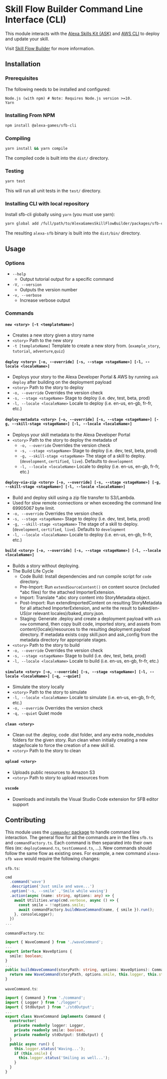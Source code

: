 # Skill Flow Builder Command Line Interface (CLI)

This module interacts with the
[Alexa Skills Kit (ASK)](https://developer.amazon.com/en-US/alexa/alexa-skills-kit)
and [AWS CLI](https://github.com/aws/aws-cli) to deploy and update your skill.

Visit [Skill Flow Builder](https://alexa.design/sfb-editor-landing-page) for
more information.

## Installation

### Prerequisites

The following needs to be installed and configured:

```preformatted
Node.js (with npm) # Note: Requires Node.js version >=10.
Yarn
```

### Installing From NPM

```sh
npm install @alexa-games/sfb-cli
```

### Compiling

```sh
yarn install && yarn compile
```

The compiled code is built into the `dist/` directory.

### Testing

```sh
yarn test
```

This will run all unit tests in the `test/` directory.

### Installing CLI with local repository

Install sfb-cli globally using `yarn`
(you must use yarn):

```sh
yarn global add /full/path/to/AlexaGamesSkillFlowBuilder/packages/sfb-cli
```

The resulting `alexa-sfb` binary is built into the `dist/bin/` directory.

## Usage

### Options

- `--help`
  - Output tutorial output for a specific command
- `-V, --version`
  - Outputs the version number
- `-v, --verbose`
  - Increase verbose output

### Commands

#### `new <story> [-t <templateName>]`
  - Creates a new story given a story name 
  - `<story>` Path to the new story
  - `-t [templateName]` Template to create a new story from. (`example_story`, `tutorial`, `adventure`,`quiz`)
#### `deploy <story> [-o, --override] [-s, --stage <stageName>] [-l, --locale <localeName>]`
  - Deploys your story to the Alexa Developer Portal & AWS by running `ask deploy` after building on the deployment payload
  - `<story>` Path to the story to deploy
  - `-o, --override` Overrides the version check
  - `-s, --stage <stageName>` Stage to deploy (i.e. dev, test, beta, prod)
  - `-l, --locale <localeName>` Locale to deploy (i.e. en-us, en-gb, fr-fr, etc.)
#### `deploy-metadata <story> [-o, --override] [-s, --stage <stageName>] [-g, --skill-stage <stageName>] [-l, --locale <localeName>]`
  - Deploys your skill metadata to the Alexa Developer Portal
  - `<story>` Path to the story to deploy the metadata of
    - `-o, --override` Overrides the version check
    - `-s, --stage <stageName>` Stage to deploy (i.e. dev, test, beta, prod)
    - `-g, --skill-stage <stageName>` The stage of a skill to deploy. (`development`, `certified`,` live`). Defaults to `development`
    - `-l, --locale <localeName>` Locale to deploy (i.e. en-us, en-gb, fr-fr, etc.)
#### `deploy-via-zip <story> [-o, --override] [-s, --stage <stageName>] [-g, --skill-stage <stageName>] [-l, --locale <localeName>]`
  - Build and deploy skill using a zip file transfer to S3/Lambda.
  - Used for slow remote connections or when exceeding the command line 69905067 byte limit.
  - `-o, --override` Overrides the version check
  - `-s, --stage <stageName>` Stage to deploy (i.e. dev, test, beta, prod)
  - `-g, --skill-stage <stageName>` The stage of a skill to deploy. (`development`, `certified`,` live`). Defaults to `development`
  - `-l, --locale <localeName>` Locale to deploy (i.e. en-us, en-gb, fr-fr, etc.)
#### `build <story> [-o, --override] [-s, --stage <stageName>] [-l, --locale <localeName>]`
  - Builds a story without deploying.
  - The Build Life Cycle
    - Code Build: Install dependencies and run compile script for `code` directory.
    - Pre-Import: Run `extendSourceContent()` on content source (included *abc files) for the attached ImporterExtension.
    - Import: Translate *.abc story content into StoryMetadata object.
    - Post-Import: Run extendImportedContent on resulting StoryMetadata for all attached ImporterExtension, and write the result to baked/en-US(or relevant locales)/baked_story.json.
    - Staging: Generate .deploy and create a deployment payload with `ask new` command, then copy built code, imported story, and assets from content/{locale}/resources to the resulting deployment payload directory. If metadata exists copy skill.json and ask_config from the metadata directory for appropriate stages.
  - `<story>` Path to the story to build
  - `-o, --override` Overrides the version check
  - `-s, --stage <stageName>` Stage to build (i.e. dev, test, beta, prod)
  - `-l, --locale <localeName>` Locale to build (i.e. en-us, en-gb, fr-fr, etc.)
#### `simulate <story> [-o, --override] [-s, --stage <stageName>] [-l, --locale <localeName>] [-q, --quiet]`
  - Simulate the story locally
  - `<story>` Path to the story to simulate
  - `-l, --locale <localeName>` Locale to simulate (i.e. en-us, en-gb, fr-fr, etc.)
  - `-o, --override` Overrides the version check
  - `-q, --quiet` Quiet mode
#### `clean <story>`
  - Clean out the .deploy, code .dist folder, and any extra node_modules folders for the given story. Run clean when initially creating a new stage/locale to force the creation of a new skill id.
  - `<story>` Path to the story to clean
#### `upload <story>`
  - Uploads public resources to Amazon S3
  - `<story>` Path to story to upload resources from
#### `vscode`
  - Downloads and installs the Visual Studio Code extension for SFB editor support

## Contributing

This module uses the [`commander` package](https://www.npmjs.com/package/commander)
to handle command line interaction. The general flow for all the commands are
in the files `sfb.ts` and `commandFactory.ts`. Each command is then separated
into their own files (ex: `deployCommand.ts`, `testCommand.ts`, ...). New
commands should follow the same flow as existing ones. For example, a new
command `alexa-sfb wave` would require the following changes:

`sfb.ts`:

```typescript
cmd
  .command('wave')
  .description('Just smile and wave...')
  .option('-s, --smile' ,'Smile while waving')
  .action(async (name: string, options: any) => {
    await Utilities.wrap(cmd.verbose, async () => {
      const smile = !!options.smile;
      await commandFactory.buildWaveCommand(name, { smile }).run();
    }, consoleLogger);
  })
...
```

`commandFactory.ts`:

```typescript
import { WaveCommand } from './waveCommand';
...
export interface WaveOptions {
  smile: boolean;
}
...
public buildWaveCommand(storyPath: string, options: WaveOptions): Command {
  return new WaveCommand(storyPath, options.smile, this.logger, this.stdOutput);
}
```

`waveCommand.ts`:

```typescript
import { Command } from './command';
import { Logger } from './logger';
import { StdOutput } from './stdOutput';
...
export class WaveCommand implements Command {
  constructor(
    private readonly logger: Logger,
    private readonly smile: boolean,
    private readonly stdOutput: StdOutput) {
  }
  public async run() {
    this.logger.status('Waving...');
    if (this.smile) {
      this.logger.status('Smiling as well...');
    }
  }
}
```
